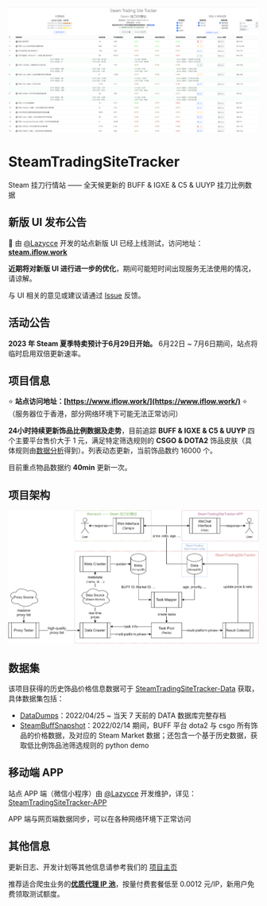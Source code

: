 ![](./titlepage.png)

# SteamTradingSiteTracker

Steam 挂刀行情站 —— 全天候更新的 BUFF & IGXE & C5 & UUYP 挂刀比例数据

## 新版 UI 发布公告
:tada: 由 [@Lazycce](https://github.com/lazycce) 开发的站点新版 UI 已经上线测试，访问地址：[**steam.iflow.work**](https://steam.iflow.work)

**近期将对新版 UI 进行进一步的优化**，期间可能短时间出现服务无法使用的情况，请谅解。

与 UI 相关的意见或建议请通过 [Issue](https://github.com/EricZhu-42/SteamTradingSiteTracker/issues) 反馈。

## 活动公告

**2023 年 Steam 夏季特卖预计于6月29日开始。** 6月22日 ~ 7月6日期间，站点将临时启用双倍更新速率。

## 项目信息

:star: **站点访问地址：[https://www.iflow.work/](https://www.iflow.work/)** :star:（服务器位于香港，部分网络环境下可能无法正常访问）

**24小时持续更新饰品比例数据及走势**，目前追踪 **BUFF & IGXE & C5 & UUYP** 四个主要平台售价大于 1 元，满足特定筛选规则的 **CSGO & DOTA2** 饰品皮肤（具体规则由[数据分析](https://github.com/EricZhu-42/SteamTradingSiteTracker-Data/blob/main/SteamBuffSnapshot/demo.ipynb)得到）。列表动态更新，当前饰品数约 16000 个。

目前重点物品数据约 **40min** 更新一次。

## 项目架构

![Framework](./framework.png)

## 数据集

该项目获得的历史饰品价格信息数据可于 [SteamTradingSiteTracker-Data](https://github.com/EricZhu-42/SteamTradingSiteTracker-Data) 获取，具体数据集包括：

- [DataDumps](https://github.com/EricZhu-42/SteamTradingSiteTracker-Data/tree/main/DataDumps)：2022/04/25 ~ 当天 7 天前的 DATA 数据库完整存档
- [SteamBuffSnapshot](https://github.com/EricZhu-42/SteamTradingSiteTracker-Data/tree/main/SteamBuffSnapshot)：2022/02/14 期间，BUFF 平台 dota2 与 csgo 所有饰品的价格数据，及对应的 Steam Market 数据；还包含一个基于历史数据，获取低比例饰品池筛选规则的 python demo

## 移动端 APP

站点 APP 端（微信小程序）由 [@Lazycce](https://github.com/lazycce) 开发维护，详见：[SteamTradingSiteTracker-APP](https://github.com/lazycce/SteamTradingSiteTracker-APP)

APP 端与网页端数据同步，可以在各种网络环境下正常访问

## 其他信息

更新日志、开发计划等其他信息请参考我们的 [项目主页](https://flowus.cn/share/139253e9-cd71-43c7-9619-b23e6ba14dc1)

推荐适合爬虫业务的[**优质代理 IP 池**](https://www.3ip.cn?sid=31556)，按量付费套餐低至 0.0012 元/IP，新用户免费领取测试额度。
